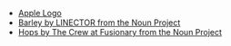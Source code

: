 * [Apple Logo](https://www.svgrepo.com/download/69341/apple-logo.svg)
* [Barley by LINECTOR  from the Noun Project](https://thenounproject.com/search/?q=barley&i=3498899)
* [Hops by The Crew at Fusionary from the Noun Project](https://thenounproject.com/search/?q=hops&i=9254)
